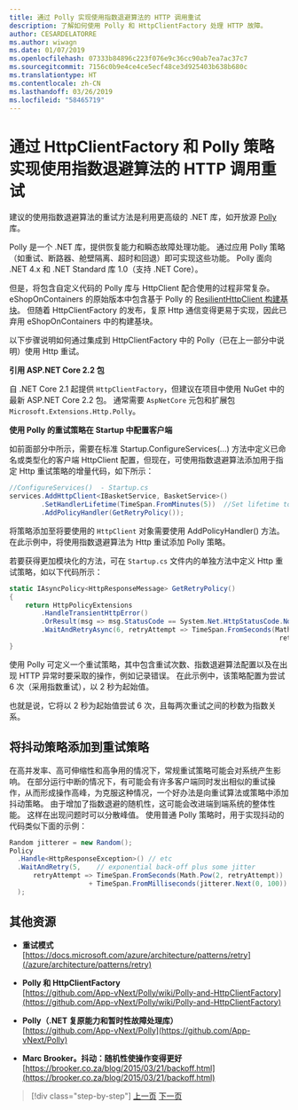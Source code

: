 ```yaml
---
title: 通过 Polly 实现使用指数退避算法的 HTTP 调用重试
description: 了解如何使用 Polly 和 HttpClientFactory 处理 HTTP 故障。
author: CESARDELATORRE
ms.author: wiwagn
ms.date: 01/07/2019
ms.openlocfilehash: 07333b84896c223f076e9c36cc90ab7ea7ac37c7
ms.sourcegitcommit: 7156c0b9e4ce4ce5ecf48ce3d925403b638b680c
ms.translationtype: HT
ms.contentlocale: zh-CN
ms.lasthandoff: 03/26/2019
ms.locfileid: "58465719"
---
```

# <a name="implement-http-call-retries-with-exponential-backoff-with-httpclientfactory-and-polly-policies"></a>通过 HttpClientFactory 和 Polly 策略实现使用指数退避算法的 HTTP 调用重试

建议的使用指数退避算法的重试方法是利用更高级的 .NET 库，如开放源 [Polly](https://github.com/App-vNext/Polly) 库。

Polly 是一个 .NET 库，提供恢复能力和瞬态故障处理功能。 通过应用 Polly 策略（如重试、断路器、舱壁隔离、超时和回退）即可实现这些功能。 Polly 面向 .NET 4.x 和 .NET Standard 库 1.0（支持 .NET Core）。

但是，将包含自定义代码的 Polly 库与 HttpClient 配合使用的过程非常复杂。 eShopOnContainers 的原始版本中包含基于 Polly 的 [ResilientHttpClient 构建基块](https://github.com/dotnet-architecture/eShopOnContainers/blob/master/src/BuildingBlocks/Resilience/Resilience.Http/ResilientHttpClient.cs)。 但随着 HttpClientFactory 的发布，复原 Http 通信变得更易于实现，因此已弃用 eShopOnContainers 中的构建基块。 

以下步骤说明如何通过集成到 HttpClientFactory 中的 Polly（已在上一部分中说明）使用 Http 重试。

**引用 ASP.NET Core 2.2 包**

自 .NET Core 2.1 起提供 `HttpClientFactory`，但建议在项目中使用 NuGet 中的最新 ASP.NET Core 2.2 包。 通常需要 `AspNetCore` 元包和扩展包 `Microsoft.Extensions.Http.Polly`。

**使用 Polly 的重试策略在 Startup 中配置客户端**

如前面部分中所示，需要在标准 Startup.ConfigureServices(...) 方法中定义已命名或类型化的客户端 HttpClient 配置，但现在，可使用指数退避算法添加用于指定 Http 重试策略的增量代码，如下所示：

```csharp
//ConfigureServices()  - Startup.cs
services.AddHttpClient<IBasketService, BasketService>()
        .SetHandlerLifetime(TimeSpan.FromMinutes(5))  //Set lifetime to five minutes
        .AddPolicyHandler(GetRetryPolicy());
```

将策略添加至将要使用的 `HttpClient` 对象需要使用 AddPolicyHandler() 方法。 在此示例中，将使用指数退避算法为 Http 重试添加 Polly 策略。

若要获得更加模块化的方法，可在 `Startup.cs` 文件内的单独方法中定义 Http 重试策略，如以下代码所示：

```csharp
static IAsyncPolicy<HttpResponseMessage> GetRetryPolicy()
{
    return HttpPolicyExtensions
        .HandleTransientHttpError()
        .OrResult(msg => msg.StatusCode == System.Net.HttpStatusCode.NotFound)
        .WaitAndRetryAsync(6, retryAttempt => TimeSpan.FromSeconds(Math.Pow(2,
                                                                    retryAttempt)));
}
```

使用 Polly 可定义一个重试策略，其中包含重试次数、指数退避算法配置以及在出现 HTTP 异常时要采取的操作，例如记录错误。 在此示例中，该策略配置为尝试 6 次（采用指数重试），以 2 秒为起始值。 

也就是说，它将以 2 秒为起始值尝试 6 次，且每两次重试之间的秒数为指数关系。

## <a name="add-a-jitter-strategy-to-the-retry-policy"></a>将抖动策略添加到重试策略

在高并发率、高可伸缩性和高争用的情况下，常规重试策略可能会对系统产生影响。 在部分运行中断的情况下，有可能会有许多客户端同时发出相似的重试操作，从而形成操作高峰，为克服这种情况，一个好办法是向重试算法或策略中添加抖动策略。 由于增加了指数退避的随机性，这可能会改进端到端系统的整体性能。 这样在出现问题时可以分散峰值。 使用普通 Polly 策略时，用于实现抖动的代码类似下面的示例：

```csharp
Random jitterer = new Random(); 
Policy
  .Handle<HttpResponseException>() // etc
  .WaitAndRetry(5,    // exponential back-off plus some jitter
      retryAttempt => TimeSpan.FromSeconds(Math.Pow(2, retryAttempt))  
                    + TimeSpan.FromMilliseconds(jitterer.Next(0, 100)) 
  );
```

## <a name="additional-resources"></a>其他资源

- **重试模式**\
  [https://docs.microsoft.com/azure/architecture/patterns/retry](/azure/architecture/patterns/retry)

- **Polly 和 HttpClientFactory**\
  [https://github.com/App-vNext/Polly/wiki/Polly-and-HttpClientFactory](https://github.com/App-vNext/Polly/wiki/Polly-and-HttpClientFactory)

- **Polly（.NET 复原能力和暂时性故障处理库）**\
  [https://github.com/App-vNext/Polly](https://github.com/App-vNext/Polly)

- **Marc Brooker。抖动：随机性使操作变得更好**\
  [https://brooker.co.za/blog/2015/03/21/backoff.html](https://brooker.co.za/blog/2015/03/21/backoff.html)

>[!div class="step-by-step"]
>[上一页](explore-custom-http-call-retries-exponential-backoff.md)
>[下一页](implement-circuit-breaker-pattern.md)